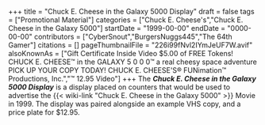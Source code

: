 +++
title = "Chuck E. Cheese in the Galaxy 5000 Display"
draft = false
tags = ["Promotional Material"]
categories = ["Chuck E. Cheese's","Chuck E. Cheese in the Galaxy 5000"]
startDate = "1999-00-00"
endDate = "0000-00-00"
contributors = ["CyberSnout","BurgersNuggs445","The 64th Gamer"]
citations = []
pageThumbnailFile = "226i99fNvl2IYmJeUF7W.avif"
alsoKnownAs = ["Gift Certificate Inside Video $5.00 of FREE Tokens! CHUCK E. CHEESE™ in the GALAXY 5 0 0 0™ a real cheesy space adventure PICK UP YOUR COPY TODAY! CHUCK E. CHEESE'S® FUNimation™ Productions, Inc.","™ 12.95 Video"]
+++
The ***Chuck E. Cheese in the Galaxy 5000 Display*** is a display placed on counters that would be used to advertise the {{< wiki-link "Chuck E. Cheese in the Galaxy 5000" >}} Movie in 1999. The display was paired alongside an example VHS copy, and a price plate for $12.95.